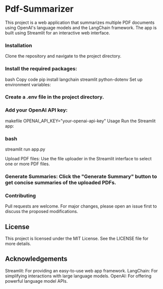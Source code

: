 # Pdf-Summarizer  

This project is a web application that summarizes multiple PDF documents using OpenAI's language models and the LangChain framework. The app is built using Streamlit for an interactive web interface.

### Installation
Clone the repository and navigate to the project directory.

### Install the required packages:

bash
Copy code
pip install langchain streamlit python-dotenv
Set up environment variables:

### Create a .env file in the project directory.
 
### Add your OpenAI API key:
makefile
OPENAI_API_KEY="your-openai-api-key"
Usage
Run the Streamlit app:

### bash

streamlit run app.py 

Upload PDF files: Use the file uploader in the Streamlit interface to select one or more PDF files.

### Generate Summaries: Click the "Generate Summary" button to get concise summaries of the uploaded PDFs.

### Contributing
Pull requests are welcome. For major changes, please open an issue first to discuss the proposed modifications.

## License
This project is licensed under the MIT License. See the LICENSE file for more details.

## Acknowledgements
 Streamlit: For providing an easy-to-use web app framework.
 LangChain: For simplifying interactions with large language models.
OpenAI: For offering powerful language model APIs.

